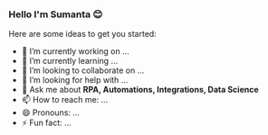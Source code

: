 ### Hello I'm Sumanta 😊

<!--
**sumantas98/sumantas98** is a ✨ _special_ ✨ repository because its `README.md` (this file) appears on your GitHub profile.
-->
Here are some ideas to get you started:

- 🔭 I’m currently working on ...
- 🌱 I’m currently learning ...
- 👯 I’m looking to collaborate on ...
- 🤔 I’m looking for help with ...
- 💬 Ask me about <b> RPA, Automations, Integrations, Data Science </b> 
- 📫 How to reach me: ...
- 😄 Pronouns: ...
- ⚡ Fun fact: ...


